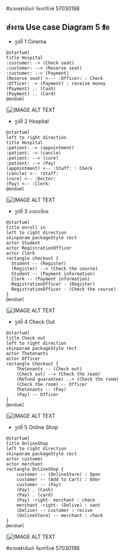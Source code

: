 #นายพชรนันท์ จันทร์รักษ์ 57030198
## ส่งงาน Use case Diagram 5 ข้อ
* รูปที่ 1 Cinema
```
@startuml
title Hospital 
:customer: -> (Check seat)
:customer: --> (Reserve seat)
:customer: --> (Payment)
(Reserve seat) <--- :Officer: : Check
:Officer: -> (Payment) : receive money
(Payment) .. (Cash)
(Payment) .. (Card)
@enduml
```
[![IMAGE ALT TEXT](http://www.plantuml.com/plantuml/img/TO_12eCm44Jl-nLxQpt43mYb27v0I_yWn153JOHaBVZtNNjHaLxdpUpCDaLSbZcE9456S1iIecEoVYuoHMJBvixNTe1_Su6Jwe1Mza91_k0FVReb8YcWev5lnXYsZxuFVZLR_dNGfkpJYZCyWgRZbB3GHkfQvxaoL2SjTzfAbzt5qroc1gdJzxy0)

* รูปที่ 2 Hospital
```
@startuml
left to right direction
title Hospital 
:patient: -> (appointment)
:patient: -> (cancle)
:patient: --> (cure)
:patient: --> (Pay)
(appointment) <-- :Staff: : Check
(cancle) <-- :Staff:
(cure) <-- :Doctor:
(Pay) <-- :Clerk:
@enduml

```
[![IMAGE ALT TEXT](http://www.plantuml.com/plantuml/img/PP1DRW8n34RtFeLtC8lX016gaAQBxbgr9x0oJiSYaumSKudR4neX6F3oVTRppw4OgPtc2963eMLK-PqCHr7s9Zc1YKN6ZrmMCOe8RY4JJkQmVyCjBKkMP7C5tLFaAVd8A_gFJ_eAl-ZS0QnikEzxT3z68JXqE4piZt2JFeRGb0szPszPAxiQ6neYwz51gutx344yQzknThLX3kkzB7-CSqvyXiqzskrmEr2PkbUeOxSoNfNVN5Yhfp3LFZXm6kjxBm00)

* รูปที่ 3 ลงทะเบียน
```
@startuml
title enroll in 
left to right direction
skinparam packageStyle rect
actor Student
actor RegistrationOfficer
actor Clerk
rectangle checkout {
  Student -- (Register)
  (Register) --> (Check the course)
  Student -- (Payment information)
  Clerk -- (Payment information)
  RegistrationOfficer - (Register)
  RegistrationOfficer - (Check the course)
}
@enduml
```
[![IMAGE ALT TEXT](http://www.plantuml.com/plantuml/img/VP5DZi8m38NtEOLta0KSe8iH4WS0mGcir6sjvWSvxaZLYBkJC4LeO6QoYkttFZybkwmeEWLlbDKJK9JaFN04uwbJq0J2_Q3Gif1JJj7aaUC51GDSq8tOqrddugnZWqwJm5cdbkAZEb7FMGMh-T1rx4YMoTwJZAOQCVO5uGPoOveKlWmy8B3PmFeRGM9B_rcKqGUizzK4EXHxcYIJVV4USGxrph5B4kufgkI--p_1Bx7X9SeValT4LxESLRFe6gZPbzKMclfyn9y48KMQpUevscuB4VDWtvlIsX_4YZnH9YcSJ5XqPaUnBRzx0m00)

* รูปที่ 4 Check Out
```
@startuml
title Check out
left to right direction
skinparam packageStyle rect
actor Thetenants
actor Officer
rectangle Checkout {
    Thetenants -- (Check out)
    (Check out) --> (Check the room)
    (Refund guarantee) ..> (Check the room)
    (Check the room) -- Officer
    Thetenants -- (Pay)
    (Pay) -- Officer
}
@enduml

```
[![IMAGE ALT TEXT](http://www.plantuml.com/plantuml/img/TP5DReGm38NtFeLtbCLm01QZaNg0LjDUm0g6H80pIambLFNkurJGcVvb5Viz-trAJbafwJ9Fe44dnaVFRiIuA4pSAsh450Qls8N4JaCKo6EG2oMQyK9kf85VTBN18WCvZGbVFIiBYUQjyTJtmN62uY4PzXXBmNT0ExS9F1pmuGkY_bJlQfEFUwtUKcESDzEP-qKw71PZ4sMkiMd-y_vebj2TyG-SPrgtkNAxDty0GDLkLOk5pImpYv6svKaul37EKNY5wYOrZI5GzlNlPkhgRnlBoZDdJhOdCvaFgXDBPpzs1G00)

* รูปที่ 5 Online Shop
```
@startuml
title OnlineShop
left to right direction
skinparam packageStyle rect
actor customer
actor merchant
rectangle OnlineShop {
    customer -- (OnlineStore) : Open
    customer -- (Add to Cart) : Oder
    customer -- (Pay) 
    (Pay) . (Cash)
    (Pay) . (card)
    (Pay) -right- merchant : check
    merchant -right- (Delive) : sent
    (Delive) -- customer : recive
    (OnlineStore) -- merchant : check 
}
@enduml
```
[![IMAGE ALT TEXT](http://www.plantuml.com/plantuml/img/RL91ReCm4BplA_OME3WFu52bIkzKpGiiUm4Bi97jj49L_zwr2JI8-hIUdPsTiNm9KVfu7mU89Ww4jHsCfLld9XYeYHWTUjDs4RNnfA9n5a9lx2Iz776IgfSjtUBCawaDKaNdKTr3T2FvnvKhrKaR8L6aRNThy1kGppg2Gc3nwF8ibLXXFP4zabwrJkwkR3-JDEyxaDxbN6A6b_ACnLM6hjn3Idhz38aSMMp6MLvrfFfCsS2LLRpHO3wpqq2SCkki69lO35NfZHXT6BkGuhWCuGS0JbNTD4QHhr2yP7iZxoWNBM8n79sb6Kv_hRDsNtOB-cyZnNrMJj8V5CYpNY39NBYGrVmjVW40)

#นายพชรนันท์ จันทร์รักษ์ 57030198

